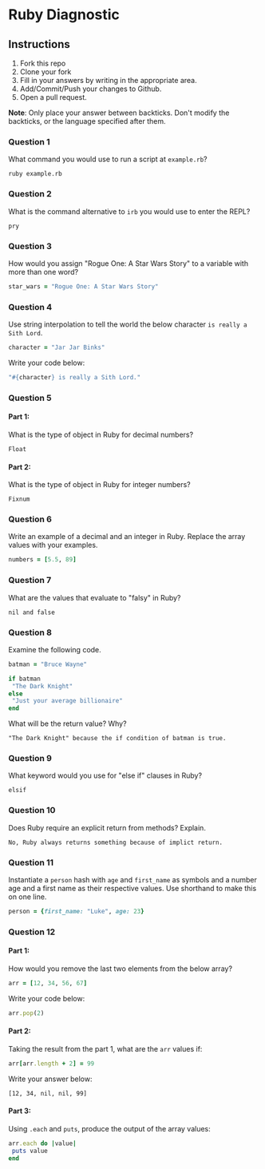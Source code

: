 # Ruby Diagnostic

## Instructions

1. Fork this repo
2. Clone your fork
3. Fill in your answers by writing in the appropriate area.
4. Add/Commit/Push your changes to Github.
5. Open a pull request.

**Note**: Only place your answer between backticks. Don't modify the backticks,
or the language specified after them.

### Question 1
What command you would use to run a script at `example.rb`?

 ```text
 ruby example.rb
 ```

### Question 2
What is the command alternative to `irb` you would use to enter the REPL?

 ```text
 pry
 ```

### Question 3
How would you assign "Rogue One: A Star Wars Story" to a variable with more than one word?

 ```ruby
star_wars = "Rogue One: A Star Wars Story"
 ```

### Question 4
Use string interpolation to tell the world the below character `is really a Sith Lord`.
```ruby
character = "Jar Jar Binks"
```

Write your code below:

```ruby
"#{character} is really a Sith Lord."
```

###  Question 5
#### Part 1:
What is the type of object in Ruby for decimal numbers?

 ```text
 Float
 ```
#### Part 2:
What is the type of object in Ruby for integer numbers?

 ```text
 Fixnum
 ```

###  Question 6
Write an example of a decimal and an integer in Ruby. Replace the array values with your examples.

```ruby
numbers = [5.5, 89]
```

### Question 7
What are the values that evaluate to "falsy" in Ruby?

 ```text
 nil and false
 ```

###  Question 8
Examine the following code.

 ```ruby
batman = "Bruce Wayne"

if batman
  "The Dark Knight"
else
  "Just your average billionaire"
end
```
What will be the return value? Why?

 ```text
 "The Dark Knight" because the if condition of batman is true.
 ```
###  Question 9
What keyword would you use for "else if" clauses in Ruby?

 ```text
 elsif
 ```

###  Question 10
Does Ruby require an explicit return from methods? Explain.

 ```text
 No, Ruby always returns something because of implict return.
 ```

###  Question 11
 Instantiate a `person` hash with `age` and `first_name` as symbols and a number age and a first name as their respective values.
Use shorthand to make this on one line.

 ```ruby
person = {first_name: "Luke", age: 23}
 ```

### Question 12
#### Part 1:
How would you remove the last two elements from the below array?

 ```ruby
arr = [12, 34, 56, 67]
 ```

Write your code below:

```ruby
arr.pop(2)
```

#### Part 2:
Taking the result from the part 1, what are the `arr` values if:
```ruby
arr[arr.length + 2] = 99
```

Write your answer below:

```text
[12, 34, nil, nil, 99]
```

#### Part 3:
Using `.each` and `puts`, produce the output of the array values:

 ```ruby
 arr.each do |value|
  puts value
end
 ```
